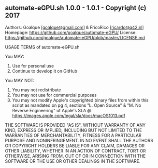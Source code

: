 automate-eGPU.sh 1.0.0 - 1.0.1 - Copyright (c) 2017
------------------------------------------------------------------------------------
Authors:   Goalque [goalque@gmail.com] & FricoRico [ricardo@q42.nl]
Homepage:  https://github.com/goalque/automate-eGPU/
License:   https://github.com/goalque/automate-eGPU/blob/master/LICENSE.md

USAGE TERMS of automate-eGPU.sh

You MAY:
1. Use for personal use
2. Continue to develop it on GitHub

You MAY NOT:
1. You may not redistribute
2. You may not use for commercial purposes
3. You may not modify Apple's copyrighted binary files from within this script
   as mandated on pg 4, sections "L. Open Source" & "M. No Reverse Engineering"
   of Apple's SLA @ https://images.apple.com/legal/sla/docs/macOS1013.pdf

THE SOFTWARE IS PROVIDED "AS IS", WITHOUT WARRANTY OF ANY KIND, EXPRESS OR
IMPLIED, INCLUDING BUT NOT LIMITED TO THE WARRANTIES OF MERCHANTABILITY,
FITNESS FOR A PARTICULAR PURPOSE AND NONINFRINGEMENT. IN NO EVENT SHALL THE
AUTHORS OR COPYRIGHT HOLDERS BE LIABLE FOR ANY CLAIM, DAMAGES OR OTHER
LIABILITY, WHETHER IN AN ACTION OF CONTRACT, TORT OR OTHERWISE, ARISING FROM,
OUT OF OR IN CONNECTION WITH THE SOFTWARE OR THE USE OR OTHER DEALINGS IN
THE SOFTWARE.

